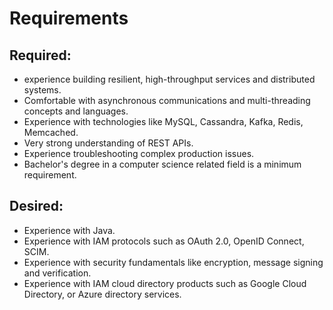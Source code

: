 # Requirements

## Required:

- experience building resilient, high-throughput services and distributed systems.
- Comfortable with asynchronous communications and multi-threading concepts and languages.
- Experience with technologies like MySQL, Cassandra, Kafka, Redis, Memcached.
- Very strong understanding of REST APIs.
- Experience troubleshooting complex production issues.
- Bachelor's degree in a computer science related field is a minimum requirement.

## Desired:

- Experience with Java.
- Experience with IAM protocols such as OAuth 2.0, OpenID Connect, SCIM.
- Experience with security fundamentals like encryption, message signing and verification.
- Experience with IAM cloud directory products such as Google Cloud Directory, or Azure directory services.